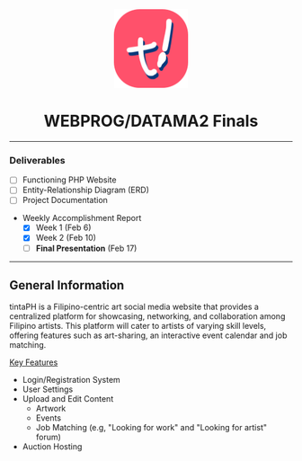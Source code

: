 <div align="center">

<img src="logo.png" height="140">


<h1> WEBPROG/DATAMA2 Finals </h1>

</div>

---

### Deliverables

- [ ] Functioning PHP Website
- [ ] Entity-Relationship Diagram (ERD)
- [ ] Project Documentation
- Weekly Accomplishment Report
	- [x] Week 1 (Feb 6)
	- [x] Week 2 (Feb 10)
	- [ ] **Final Presentation** (Feb 17)

---

## General Information

tintaPH is a Filipino-centric art social media website that provides a centralized platform for showcasing, networking, and collaboration among Filipino artists. This platform will cater to artists of varying skill levels, offering features such as art-sharing, an interactive event calendar and job matching. 

<u>Key Features</u>
- Login/Registration System
- User Settings
- Upload and Edit Content
	- Artwork
	- Events
	- Job Matching (e.g, "Looking for work" and "Looking for artist" forum)
- Auction Hosting
